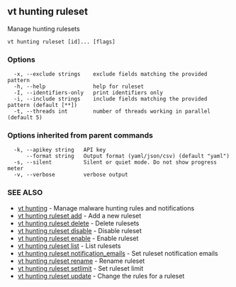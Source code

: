 ## vt hunting ruleset

Manage hunting rulesets

```
vt hunting ruleset [id]... [flags]
```

### Options

```
  -x, --exclude strings    exclude fields matching the provided pattern
  -h, --help               help for ruleset
  -I, --identifiers-only   print identifiers only
  -i, --include strings    include fields matching the provided pattern (default [**])
  -t, --threads int        number of threads working in parallel (default 5)
```

### Options inherited from parent commands

```
  -k, --apikey string   API key
      --format string   Output format (yaml/json/csv) (default "yaml")
  -s, --silent          Silent or quiet mode. Do not show progress meter
  -v, --verbose         verbose output
```

### SEE ALSO

* [vt hunting](vt_hunting.md)	 - Manage malware hunting rules and notifications
* [vt hunting ruleset add](vt_hunting_ruleset_add.md)	 - Add a new ruleset
* [vt hunting ruleset delete](vt_hunting_ruleset_delete.md)	 - Delete rulesets
* [vt hunting ruleset disable](vt_hunting_ruleset_disable.md)	 - Disable ruleset
* [vt hunting ruleset enable](vt_hunting_ruleset_enable.md)	 - Enable ruleset
* [vt hunting ruleset list](vt_hunting_ruleset_list.md)	 - List rulesets
* [vt hunting ruleset notification_emails](vt_hunting_ruleset_notification_emails.md)	 - Set ruleset notification emails
* [vt hunting ruleset rename](vt_hunting_ruleset_rename.md)	 - Rename ruleset
* [vt hunting ruleset setlimit](vt_hunting_ruleset_setlimit.md)	 - Set ruleset limit
* [vt hunting ruleset update](vt_hunting_ruleset_update.md)	 - Change the rules for a ruleset

